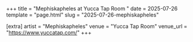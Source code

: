 +++
title = "Mephiskapheles at Yucca Tap Room "
date = 2025-07-26
template = "page.html"
slug = "2025-07-26-mephiskapheles"

[extra]
artist = "Mephiskapheles"
venue = "Yucca Tap Room"
venue_url = "https://www.yuccatap.com/"
+++
